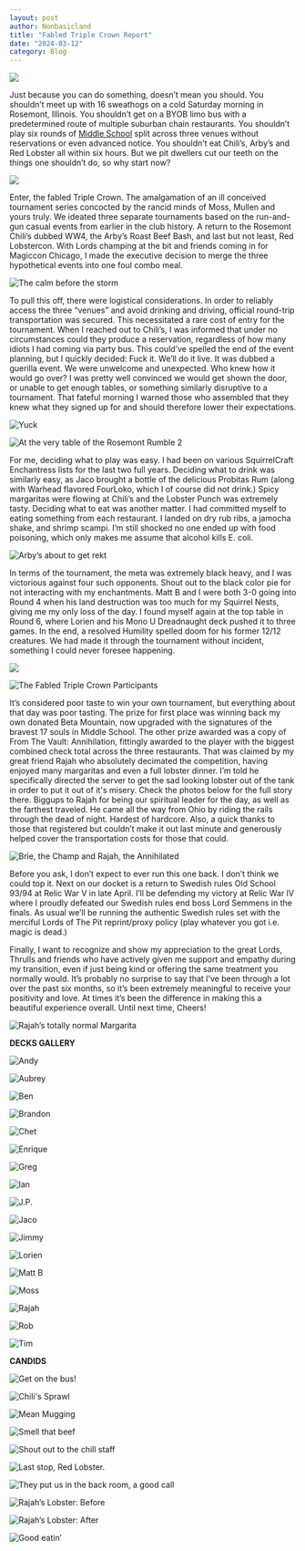 ```yaml
---
layout: post
author: Nonbasicland
title: "Fabled Triple Crown Report"
date: "2024-03-12"
category: Blog
---
```


![](/assets/images/banners/enchantresss-presence.jpg)

Just because you can do something, doesn’t mean you should. You shouldn’t meet up with 16 sweathogs on a cold Saturday morning in Rosemont, Illinois. You shouldn’t get on a BYOB limo bus with a predetermined route of multiple suburban chain restaurants. You shouldn’t play six rounds of
[Middle School](https://lordsofthepit.com/formats#middle-school-rules) split across three venues without reservations or even advanced notice. You shouldn’t eat Chili’s, Arby’s and Red Lobster all within six hours. But we pit dwellers cut our teeth on the things one shouldn’t do, so why start now? 

![](/assets/images/2024fabledtriplecrown/FTC_Flyer.jpg)

Enter, the fabled Triple Crown. The amalgamation of an ill conceived tournament series concocted by the rancid minds of Moss, Mullen and yours truly. We ideated three separate tournaments based on the run-and-gun casual events from earlier in the club history. A return to the Rosemont Chili’s dubbed WW4, the Arby’s Roast Beef Bash, and last but not least, Red Lobstercon. With Lords champing at the bit and friends coming in for Magiccon Chicago, I made the executive decision to merge the three hypothetical events into one foul combo meal. 

![The calm before the storm](/assets/images/2024fabledtriplecrown/FTC_Bus1.jpg)

To pull this off, there were logistical considerations. In order to reliably access the three “venues” and avoid drinking and driving, official round-trip transportation was secured. This necessitated a rare cost of entry for the tournament. When I reached out to Chili’s, I was informed that under no circumstances could they produce a reservation, regardless of how many idiots I had coming via party bus. This could’ve spelled the end of the event planning, but I quickly decided: Fuck it. We’ll do it live. It was dubbed a guerilla event. We were unwelcome and unexpected. Who knew how it would go over? I was pretty well convinced we would get shown the door, or unable to get enough tables, or something similarly disruptive to a tournament. That fateful morning I warned those who assembled that they knew what they signed up for and should therefore lower their expectations.

![Yuck](/assets/images/2024fabledtriplecrown/FTC_Bus3.jpg)

![At the very table of the Rosemont Rumble 2](/assets/images/2024fabledtriplecrown/FTC_Chilis1.jpg)

For me, deciding what to play was easy. I had been on various SquirrelCraft Enchantress lists for the last two full years. Deciding what to drink was similarly easy, as Jaco brought a bottle of the delicious Probitas Rum (along with Warhead flavored FourLoko, which I of course did not drink.) Spicy margaritas were flowing at Chili’s and the Lobster Punch was extremely tasty. Deciding what to eat was another matter. I had committed myself to eating something from each restaurant. I landed on dry rub ribs, a jamocha shake, and shrimp scampi. I’m still shocked no one ended up with food poisoning, which only makes me assume that alcohol kills E. coli.

![Arby’s about to get rekt](/assets/images/2024fabledtriplecrown/FTC_Arbys1.jpg)

In terms of the tournament, the meta was extremely black heavy, and I was victorious against four such opponents. Shout out to the black color pie for not interacting with my enchantments. Matt B and I were both 3-0 going into Round 4 when his land destruction was too much for my Squirrel Nests, giving me my only loss of the day. I found myself again at the top table in Round 6, where Lorien and his Mono U Dreadnaught deck pushed it to three games. In the end, a resolved Humility spelled doom for his former 12/12 creatures. We had made it through the tournament without incident, something I could never foresee happening.

![](/assets/images/2024fabledtriplecrown/FTC_Results.jpg)

![The Fabled Triple Crown Participants](/assets/images/2024fabledtriplecrown/FTC_Group.jpg)

It’s considered poor taste to win your own tournament, but everything about that day was poor tasting. The prize for first place was winning back my own donated Beta Mountain, now upgraded with the signatures of the bravest 17 souls in Middle School. The other prize awarded was a copy of From The Vault: Annihilation, fittingly awarded to the player with the biggest combined check total across the three restaurants. That was claimed by my great friend Rajah who absolutely decimated the competition, having enjoyed many margaritas and even a full lobster dinner. I’m told he specifically directed the server to get the sad looking lobster out of the tank in order to put it out of it's misery. Check the photos below for the full story there. Biggups to Rajah for being our spiritual leader for the day, as well as the farthest traveled. He came all the way from Ohio by riding the rails through the dead of night. Hardest of hardcore. Also, a quick thanks to those that registered but couldn’t make it out last minute and generously helped cover the transportation costs for those that could.

![Brie, the Champ and Rajah, the Annihilated](/assets/images/2024fabledtriplecrown/FTC_RL5.jpg)

Before you ask, I don’t expect to ever run this one back. I don’t think we could top it. Next on our docket is a return to Swedish rules Old School 93/94 at Relic War V in late April. I’ll be defending my victory at Relic War IV where I proudly defeated our Swedish rules end boss Lord Semmens in the finals. As usual we’ll be running the authentic Swedish rules set with the merciful Lords of The Pit reprint/proxy policy (play whatever you got i.e. magic is dead.)

Finally, I want to recognize and show my appreciation to the great Lords, Thrulls and friends who have actively given me support and empathy during my transition, even if just being kind or offering the same treatment you normally would. It’s probably no surprise to say that I’ve been through a lot over the past six months, so it’s been extremely meaningful to receive your positivity and love. At times it’s been the difference in making this a beautiful experience overall. Until next time, Cheers!

![Rajah’s totally normal Margarita](/assets/images/2024fabledtriplecrown/FTC_RL2.jpg)

**DECKS GALLERY**

![Andy](/assets/images/2024fabledtriplecrown/FTC_Andy.jpg)

![Aubrey](/assets/images/2024fabledtriplecrown/FTC_Aubrey.jpg)

![Ben](/assets/images/2024fabledtriplecrown/FTC_Ben.jpg)

![Brandon](/assets/images/2024fabledtriplecrown/FTC_Brandon.png)

![Chet](/assets/images/2024fabledtriplecrown/FTC_Chet.jpg)

![Enrique](/assets/images/2024fabledtriplecrown/FTC_Enrique.jpg)

![Greg](/assets/images/2024fabledtriplecrown/FTC_Greg.jpg)

![Ian](/assets/images/2024fabledtriplecrown/FTC_Ian.jpg)

![J.P.](/assets/images/2024fabledtriplecrown/FTC_JP.jpg)

![Jaco](/assets/images/2024fabledtriplecrown/FTC_Jaco.jpg)

![Jimmy](/assets/images/2024fabledtriplecrown/FTC_Jimmy.jpg)

![Lorien](/assets/images/2024fabledtriplecrown/FTC_Lorien.jpg)

![Matt B](/assets/images/2024fabledtriplecrown/FTC_Matt.jpg)

![Moss](/assets/images/2024fabledtriplecrown/FTC_Moss.jpg)

![Rajah](/assets/images/2024fabledtriplecrown/FTC_Rajah.jpg)

![Rob](/assets/images/2024fabledtriplecrown/FTC_Rob.jpg)

![Tim](/assets/images/2024fabledtriplecrown/FTC_Tim.png)

**CANDIDS**

![Get on the bus!](/assets/images/2024fabledtriplecrown/FTC_Bus2.jpg)

![Chili's Sprawl](/assets/images/2024fabledtriplecrown/FTC_Chilis2.jpg)

![Mean Mugging](/assets/images/2024fabledtriplecrown/FTC_Chilis3.jpg)

![Smell that beef](/assets/images/2024fabledtriplecrown/FTC_Arbys2.jpg)

![Shout out to the chill staff](/assets/images/2024fabledtriplecrown/FTC_Arbys3.jpg)

![Last stop, Red Lobster.](/assets/images/2024fabledtriplecrown/FTC_Bus4.jpg)

![They put us in the back room, a good call](/assets/images/2024fabledtriplecrown/FTC_RL3.jpg)

![Rajah’s Lobster: Before](/assets/images/2024fabledtriplecrown/FTC_RL1.jpg)

![Rajah’s Lobster: After](/assets/images/2024fabledtriplecrown/FTC_RL4.jpg)

![Good eatin’](/assets/images/2024fabledtriplecrown/FTC_RL6.jpg)
